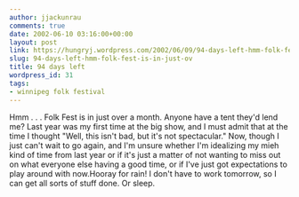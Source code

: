 ```yaml
---
author: jjackunrau
comments: true
date: 2002-06-10 03:16:00+00:00
layout: post
link: https://hungryj.wordpress.com/2002/06/09/94-days-left-hmm-folk-fest-is-in-just-ov/
slug: 94-days-left-hmm-folk-fest-is-in-just-ov
title: 94 days left
wordpress_id: 31
tags:
- winnipeg folk festival
---
```


Hmm . . . Folk Fest is in just over a month.  Anyone have a tent they'd lend me?  Last year was my first time at the big show, and I must admit that at the time I thought "Well, this isn't bad, but it's not spectacular."  Now, though I just can't wait to go again, and I'm unsure whether I'm idealizing my mieh kind of time from last year or if it's just a matter of not wanting to miss out on what everyone else having a good time, or if I've just got expectations to play around with now.Hooray for rain!  I don't have to work tomorrow, so I can get all sorts of stuff done.  Or sleep.
